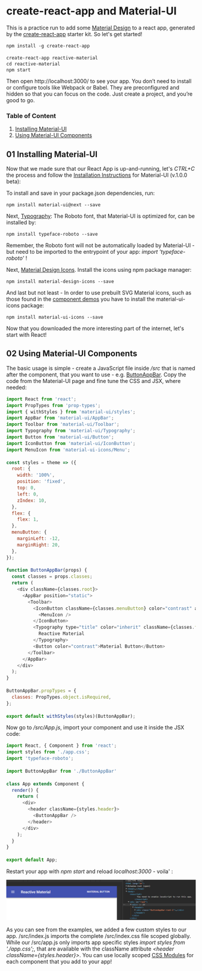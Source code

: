 # create-react-app and Material-UI

This is a practice run to add some [Material Design](https://material.io) to a react app, generated by the [create-react-app](https://github.com/facebookincubator/create-react-app) starter kit. So let's get started!


```
npm install -g create-react-app

create-react-app reactive-material
cd reactive-material
npm start
```


Then open http://localhost:3000/ to see your app. You don’t need to install or configure tools like Webpack or Babel.
They are preconfigured and hidden so that you can focus on the code. Just create a project, and you’re good to go.




### Table of Content

01. [Installing Material-UI](#01-installing-material-ui)
02. [Using Material-UI Components](#02-using-material-ui-components)



## 01 Installing Material-UI

Now that we made sure that our React App is up-and-running, let's *CTRL+C* the process and follow the [Installation Instructions](https://material-ui-1dab0.firebaseapp.com/getting-started/installation/) for Material-UI (v.1.0.0 beta):


To install and save in your package.json dependencies, run:


```
npm install material-ui@next --save
```


Next, [Typography](https://material-ui-1dab0.firebaseapp.com/style/typography/#general): The Roboto font, that Material-UI is optimized for, can be installed by:


```
npm install typeface-roboto --save
```


Remember, the Roboto font will not be automatically loaded by Material-UI - but need to be imported to the entrypoint of your app: *import 'typeface-roboto'* !


Next, [Material Design Icons](http://google.github.io/material-design-icons/#icon-font-for-the-web). Install the icons using npm package manager:


```
npm install material-design-icons --save
```


And last but not least - In order to use prebuilt SVG Material icons, such as those found in the [component demos](https://material-ui-1dab0.firebaseapp.com/component-demos) you have to install the material-ui-icons package:


```
npm install material-ui-icons --save
```

Now that you downloaded the more interesting part of the internet, let's start with React!



## 02 Using Material-UI Components

The basic usage is simple - create a JavaScript file inside */src* that is named after the component, that you want to use - e.g. [ButtonAppBar](https://material-ui-1dab0.firebaseapp.com/demos/app-bar/#app-bar-with-buttons). Copy the code from the Material-UI page and fine tune the CSS and JSX, where needed:


```js
import React from 'react';
import PropTypes from 'prop-types';
import { withStyles } from 'material-ui/styles';
import AppBar from 'material-ui/AppBar';
import Toolbar from 'material-ui/Toolbar';
import Typography from 'material-ui/Typography';
import Button from 'material-ui/Button';
import IconButton from 'material-ui/IconButton';
import MenuIcon from 'material-ui-icons/Menu';

const styles = theme => ({
  root: {
    width: '100%',
    position: 'fixed',
    top: 0,
    left: 0,
    zIndex: 10,
  },
  flex: {
    flex: 1,
  },
  menuButton: {
    marginLeft: -12,
    marginRight: 20,
  },
});

function ButtonAppBar(props) {
  const classes = props.classes;
  return (
    <div className={classes.root}>
      <AppBar position="static">
        <Toolbar>
          <IconButton className={classes.menuButton} color="contrast" aria-label="Menu">
            <MenuIcon />
          </IconButton>
          <Typography type="title" color="inherit" className={classes.flex}>
            Reactive Material
          </Typography>
          <Button color="contrast">Material Button</Button>
        </Toolbar>
      </AppBar>
    </div>
  );
}

ButtonAppBar.propTypes = {
  classes: PropTypes.object.isRequired,
};

export default withStyles(styles)(ButtonAppBar);
```


Now go to */src/App.js*, import your component and use it inside the JSX code:


```js
import React, { Component } from 'react';
import styles from './app.css';
import 'typeface-roboto';

import ButtonAppBar from './ButtonAppBar'

class App extends Component {
  render() {
    return (
      <div>
        <header className={styles.header}>
          <ButtonAppBar />
        </header>
      </div>
    );
  }
}

export default App;
```


Restart your app with *npm start* and reload *localhost:3000* - voila' :


![](./01_mui.png)




As you can see from the examples, we added a few custom styles to our app. /src/index.js imports the complete /src/index.css file scoped globally. While our /src/app.js only imports app specific styles *import styles from './app.css';*, that are available with the className attribute *\<header className={styles.header}\>*. You can use locally scoped [CSS Modules](https://github.com/css-modules/css-modules) for each component that you add to your app!
